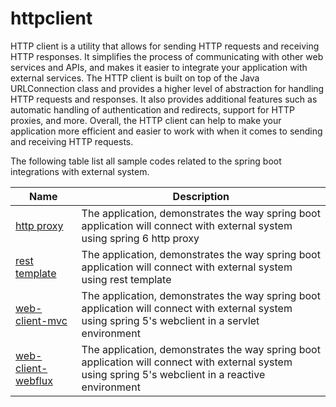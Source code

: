 # httpclient

HTTP client is a utility that allows for sending HTTP requests and receiving HTTP responses. It simplifies the process of communicating with other web services and APIs, and makes it easier to integrate your application with external services.
The HTTP client is built on top of the Java URLConnection class and provides a higher level of abstraction for handling HTTP requests and responses. 
It also provides additional features such as automatic handling of authentication and redirects, support for HTTP proxies, and more.
Overall, the HTTP client can help to make your application more efficient and easier to work with when it comes to sending and receiving HTTP requests.

The following table list all sample codes related to the spring boot integrations with external system.

| Name                                       | Description 		                                                                                                                                       |
|--------------------------------------------|------------------------------------------------------------------------------------------------------------------------------------------------------|
| [http proxy](./http-proxy)                 | The application, demonstrates the way spring boot application will connect with external system using spring 6 http proxy                            |
| [rest template](./rest-template)           | The application, demonstrates the way spring boot application will connect with external system using rest template                                  |
| [web-client-mvc](./web-client-mvc)         | The application, demonstrates the way spring boot application will connect with external system using spring 5's webclient in a servlet environment  |
| [web-client-webflux](./web-client-webflux) | The application, demonstrates the way spring boot application will connect with external system using spring 5's webclient in a reactive environment |
